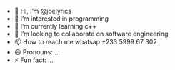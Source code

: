 - 👋 Hi, I’m @joelyrics
- 👀 I’m interested in programming
- 🌱 I’m currently learning c++
- 💞️ I’m looking to collaborate on software engineering
- 📫 How to reach me whatsap +233 5999 67 302
- 😄 Pronouns: ...
- ⚡ Fun fact: ...

<!---
joelyrics/joelyrics is a ✨ special ✨ repository because its `README.md` (this file) appears on your GitHub profile.
You can click the Preview link to take a look at your changes.
--->
